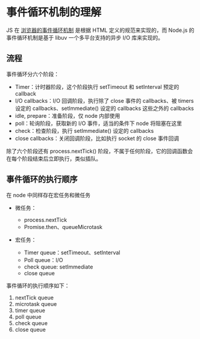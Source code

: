 # 事件循环机制的理解

JS 在 [浏览器的事件循环机制](https://github.com/febobo/web-interview/issues/73) 是根据 HTML 定义的规范来实现的，而 Node.js 的事件循环机制是基于 libuv 一个多平台支持的异步 I/O 库来实现的。

## 流程

事件循环分六个阶段：

- Timer：计时器阶段，这个阶段执行 setTimeout 和 setInterval 预定的 callback
- I/O callbacks：I/O 回调阶段，执行除了 close 事件的 callbacks、被 timers 设定的 callbacks、setImmediate() 设定的 callbacks 这些之外的 callbacks
- idle, prepare：准备阶段，仅 node 内部使用
- poll：轮询阶段，获取新的 I/O 事件，适当的条件下 node 将阻塞在这里
- check：检查阶段，执行 setImmediate() 设定的 callbacks
- close callbacks：关闭回调阶段，比如执行 socket 的 close 事件回调

除了六个阶段还有 process.nextTick() 阶段，不属于任何阶段，它的回调函数会在每个阶段结束后立即执行，类似插队。

## 事件循环的执行顺序

在 node 中同样存在宏任务和微任务

- 微任务：
  - process.nextTick
  - Promise.then、queueMicrotask

- 宏任务：
  - Timer queue：setTimeout、setInterval
  - Poll queue：I/O
  - check queue: setImmediate
  - close queue

事件循环的执行顺序如下：

1. nextTick queue
2. microtask queue
3. timer queue
4. poll queue
5. check queue
6. close queue